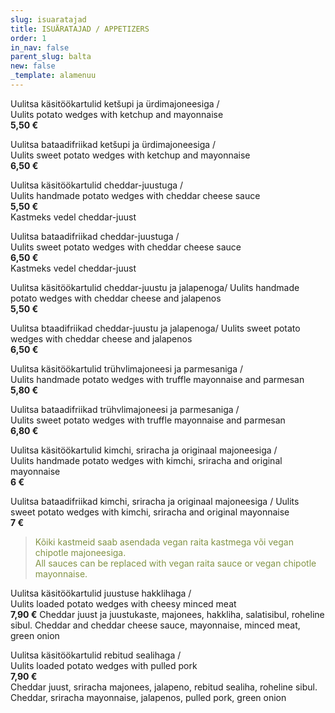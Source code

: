 ```yaml
---
slug: isuaratajad
title: ISUÄRATAJAD / APPETIZERS
order: 1
in_nav: false
parent_slug: balta
new: false
_template: alamenuu
---
```


Uulitsa käsitöökartulid ketšupi ja ürdimajoneesiga /  
Uulits potato wedges with ketchup and mayonnaise  
**5,50 €**

Uulitsa bataadifriikad ketšupi ja ürdimajoneesiga /  
Uulits sweet potato wedges with ketchup and mayonnaise  
**6,50 €**

Uulitsa käsitöökartulid cheddar-juustuga /  
Uulits handmade potato wedges with cheddar cheese sauce  
**5,50 €**  
<span class="koostis">Kastmeks vedel cheddar-juust</span>

Uulitsa bataadifriikad cheddar-juustuga /  
Uulits sweet potato wedges with cheddar cheese sauce  
**6,50 €**  
<span class="koostis">Kastmeks vedel cheddar-juust</span>

<span class="spicy"></span> Uulitsa käsitöökartulid cheddar-juustu ja jalapenoga/ Uulits handmade potato wedges with cheddar cheese and jalapenos  
**5,50 €**

<span class="spicy"></span> Uulitsa btaadifriikad cheddar-juustu ja jalapenoga/ Uulits sweet potato wedges with cheddar cheese and jalapenos  
**6,50 €**

Uulitsa käsitöökartulid trühvlimajoneesi ja parmesaniga /  
Uulits handmade potato wedges with truffle mayonnaise and parmesan  
**5,80 €**

Uulitsa bataadifriikad trühvlimajoneesi ja parmesaniga /  
Uulits sweet potato wedges with truffle mayonnaise and parmesan  
**6,80 €**

Uulitsa käsitöökartulid kimchi, sriracha ja originaal majoneesiga /  
Uulits handmade potato wedges with kimchi, sriracha and original mayonnaise  
**6 €**

Uulitsa bataadifriikad kimchi, sriracha ja originaal majoneesiga / Uulits sweet potato wedges with kimchi, sriracha and original mayonnaise  
**7 €**

</span>

> <span style="color: #839446;">Kõiki kastmeid saab asendada vegan raita kastmega või vegan chipotle majoneesiga.  
> All sauces can be replaced with vegan raita sauce or vegan chipotle mayonnaise.</span>
>
> <span class="vege"></span><span class="vegan"></span>

<span class="special"></span> Uulitsa käsitöökartulid juustuse hakklihaga /  
Uulits loaded potato wedges with cheesy minced meat  
**7,90 €**
<span class="koostis">Cheddar juust ja juustukaste, majonees, hakkliha, salatisibul, roheline sibul. Cheddar and cheddar cheese sauce, mayonnaise, minced meat, green onion</span>

<span class="special"></span> <span class="spicy"></span> Uulitsa käsitöökartulid rebitud sealihaga /  
Uulits loaded potato wedges with pulled pork  
**7,90 €**  
<span class="koostis">Cheddar juust, sriracha majonees, jalapeno, rebitud sealiha, roheline sibul. Cheddar, sriracha mayonnaise, jalapenos, pulled pork, green onion</span>
